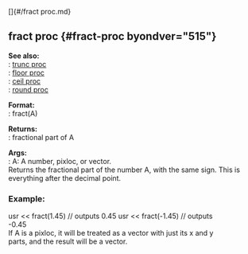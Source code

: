 []{#/fract proc.md}    
## fract proc {#fract-proc byondver="515"}    
**See also:**    
:   [trunc proc](/proc/trunc)    
:   [floor proc](/proc/floor)    
:   [ceil proc](/proc/ceil)    
:   [round proc](/proc/round)    
<!-- -->    
**Format:**    
:   fract(A)    
<!-- -->    
**Returns:**    
:   fractional part of A    
<!-- -->    
**Args:**    
:   A: A number, pixloc, or vector.    
Returns the fractional part of the number A, with the same sign. This is    
everything after the decimal point.    
### Example:    
usr \<\< fract(1.45) // outputs 0.45 usr \<\< fract(-1.45) // outputs    
-0.45    
If A is a pixloc, it will be treated as a vector with just its x and y    
parts, and the result will be a vector.  